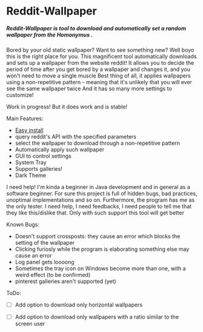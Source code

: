 Reddit-Wallpaper
======
##### Reddit-Wallpaper is tool to download and automatically set a random wallpaper from the Homonymus .
Bored by your old static wallpaper? Want to see something new? Well boyo this is the right place for you. 
This magnificent tool automatically downloads and sets up a wallpaper from the website reddit!
It allows you to decide the period of time after you get bored by a wallpaper and changes it, and you won't need to move a single muscle
Best thing of all, it applies wallpapers using a non-repetitive pattern - meaning that it's unlikely that you will ever see the same wallpaper twice
And it has so many more settings to customize!

Work in progress! But it does work and is stable!

Main Features:
- [Easy install](https://github.com/Mamiglia/Reddit-Wallpaper/blob/main/Installation.md)
- query reddit's API with the specified parameters
- select the wallpaper to download through a non-repetitive pattern
- Automatically apply such wallpaper 
- GUI to control settings
- System Tray
- Supports galleries!
- Dark Theme

I need help! I'm kinda a beginner in Java development and in general as a software beginner. For sure this project is full of hidden bugs, bad practices, unoptimal implementations and so on. Furthermore, the program has me as the only tester.
I need help, I need feedbacks, I need people to tell me that they like this/dislike that. Only with such support this tool will get better

Known Bugs:
- Doesn't support crossposts: they cause an error which blocks the setting of the wallpaper
- Clicking furiosly while the program is elaborating something else may cause an error
- Log panel gets loooong
- Sometimes the tray icon on Windows become more than one, with a weird effect (to be confirmed)
- pinterest galleries aren't supported (yet)

ToDo:
- [ ] Add option to download only horizontal wallpapers
- [ ] Add option to download only wallpapers with a ratio similar to the screen user



